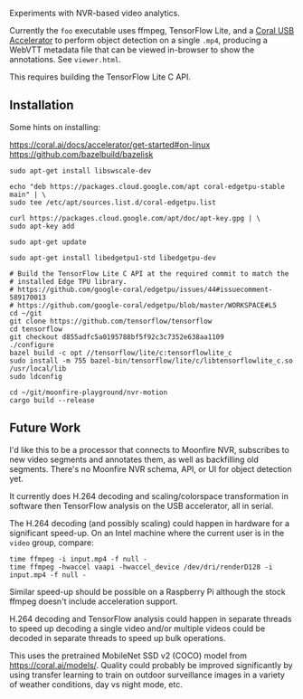 Experiments with NVR-based video analytics.

Currently the `foo` executable uses ffmpeg, TensorFlow Lite, and a [Coral USB
Accelerator](https://coral.ai/products/accelerator/) to perform object
detection on a single `.mp4`, producing a WebVTT metadata file that can be
viewed in-browser to show the annotations. See `viewer.html`.

This requires building the TensorFlow Lite C API.

## Installation

Some hints on installing:

https://coral.ai/docs/accelerator/get-started#on-linux
https://github.com/bazelbuild/bazelisk

```shell
sudo apt-get install libswscale-dev

echo "deb https://packages.cloud.google.com/apt coral-edgetpu-stable main" | \
sudo tee /etc/apt/sources.list.d/coral-edgetpu.list

curl https://packages.cloud.google.com/apt/doc/apt-key.gpg | \
sudo apt-key add

sudo apt-get update

sudo apt-get install libedgetpu1-std libedgetpu-dev

# Build the TensorFlow Lite C API at the required commit to match the
# installed Edge TPU library.
# https://github.com/google-coral/edgetpu/issues/44#issuecomment-589170013
# https://github.com/google-coral/edgetpu/blob/master/WORKSPACE#L5
cd ~/git
git clone https://github.com/tensorflow/tensorflow
cd tensorflow
git checkout d855adfc5a0195788bf5f92c3c7352e638aa1109
./configure
bazel build -c opt //tensorflow/lite/c:tensorflowlite_c
sudo install -m 755 bazel-bin/tensorflow/lite/c/libtensorflowlite_c.so /usr/local/lib
sudo ldconfig

cd ~/git/moonfire-playground/nvr-motion
cargo build --release
```

## Future Work

I'd like this to be a processor that connects to Moonfire NVR, subscribes to
new video segments and annotates them, as well as backfilling old segments.
There's no Moonfire NVR schema, API, or UI for object detection yet.

It currently does H.264 decoding and scaling/colorspace transformation in
software then TensorFlow analysis on the USB accelerator, all in serial.

The H.264 decoding (and possibly scaling) could happen in hardware for a
significant speed-up. On an Intel machine where the current user is in the
`video` group, compare:

```
time ffmpeg -i input.mp4 -f null -
time ffmpeg -hwaccel vaapi -hwaccel_device /dev/dri/renderD128 -i input.mp4 -f null -
```

Similar speed-up should be possible on a Raspberry Pi although the stock ffmpeg
doesn't include acceleration support.

H.264 decoding and TensorFlow analysis could happen in separate threads to
speed up decoding a single video and/or multiple videos could be decoded in
separate threads to speed up bulk operations.

This uses the pretrained MobileNet SSD v2 (COCO) model from
https://coral.ai/models/. Quality could probably be improved significantly by
using transfer learning to train on outdoor surveillance images in a variety
of weather conditions, day vs night mode, etc.
